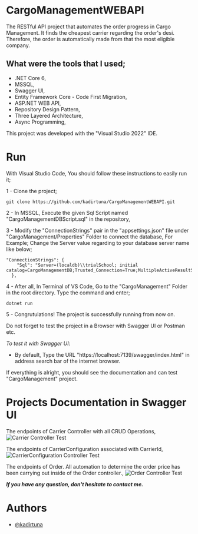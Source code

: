 # CargoManagementWEBAPI
The RESTful API project that automates the order progress in Cargo Management. It finds the cheapest carrier regarding the order's desi. Therefore, the order is automatically made from that the most eligible company.

## What were the tools that I used;
- .NET Core 6,
- MSSQL,
- Swagger UI,
- Entity Framework Core - Code First Migration,
- ASP.NET WEB API,
- Repository Design Pattern,
- Three Layered Architecture,
- Async Programming,


This project was developed with the "Visual Studio 2022" IDE.

# Run

With Visual Studio Code, You should follow these instructions to easily run it;

1 - Clone the project;

```
git clone https://github.com/kadirtuna/CargoManagementWEBAPI.git
```
2 - In MSSQL, Execute the given Sql Script named "CargoManagementDBScript.sql" in the repository, 

3 - Modify the "ConnectionStrings" pair in the "appsettings.json" file under "CargoManagement/Properties" Folder to connect the database, For Example;
Change the Server value regarding to your database server name like below;

```
"ConnectionStrings": {
    "Sql": "Server=(localdb)\\trialSchool; initial catalog=CargoManagementDB;Trusted_Connection=True;MultipleActiveResultSets=True;"
  },
```

4 - After all, In Terminal of VS Code, Go to the "CargoManagement" Folder in the root directory. Type the command and enter;

```
dotnet run
```

5 - Congrutulations! The project is successfully running from now on.

Do not forget to test the project in a Browser with Swagger UI or Postman etc.

*To test it with Swagger UI*:

- By default, Type the URL "https://localhost:7139/swagger/index.html" in address search bar of the internet browser. 

If everything is alright, you should see the documentation and can test "CargoManagement" project.  

# Projects Documentation in Swagger UI

The endpoints of Carrier Controller with all CRUD Operations,
![Carrier Controller Test](https://github.com/kadirtuna/CargoManagementWEBAPI/blob/master/Images/CargoManagementImage1.jpg)

The endpoints of CarrierConfiguration associated with CarrierId,
![CarrierConfiguration Controller Test](https://github.com/kadirtuna/CargoManagementWEBAPI/blob/master/Images/CargoManagementImage2.jpg)

The endpoints of Order. All automation to determine the order price has been carrying out inside of the Order controller.,
![Order Controller Test](https://github.com/kadirtuna/CargoManagementWEBAPI/blob/master/Images/CargoManagementImage3.jpg)

***If you have any question, don't hesitate to contact me.***
# Authors

- [@kadirtuna](https://github.com/kadirtuna)
